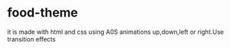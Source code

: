 # food-theme
it is made with html and css using A0S animations up,down,left or right.Use transition effects
